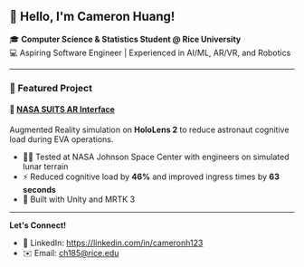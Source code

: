 ## 👋 Hello, I'm Cameron Huang!  

🎓 **Computer Science & Statistics Student @ Rice University**  
💻 Aspiring Software Engineer | Experienced in AI/ML, AR/VR, and Robotics  

---

### 🚀 Featured Project

#### 🔭 [NASA SUITS AR Interface](https://github.com/OWL-SUITS-2025/Owl_SUITS_2025)  
Augmented Reality simulation on **HoloLens 2** to reduce astronaut cognitive load during EVA operations.  
- 🧑‍🚀 Tested at NASA Johnson Space Center with engineers on simulated lunar terrain  
- ⚡ Reduced cognitive load by **46%** and improved ingress times by **63 seconds**  
- 🔧 Built with Unity and MRTK 3
---

**Let's Connect!**
- 💼 LinkedIn: https://linkedin.com/in/cameronh123
- ✉️ Email: ch185@rice.edu  


